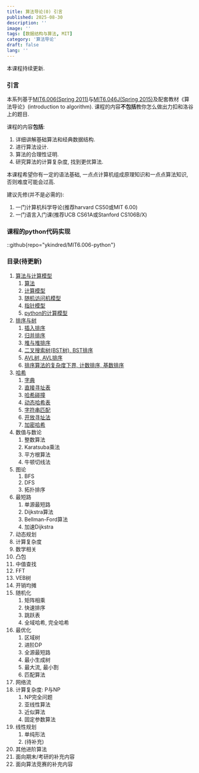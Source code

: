 ```yaml
---
title: 算法导论(0) 引言
published: 2025-08-30
description: ''
image: ''
tags: [数据结构与算法, MIT]
category: '算法导论'
draft: false 
lang: ''
---
```


本课程持续更新.

### 引言
本系列基于[MIT6.006(Spring 2011)](https://ocw.mit.edu/courses/6-006-introduction-to-algorithms-fall-2011/)与[MIT6.046J(Spring 2015)](https://ocw.mit.edu/courses/6-046j-design-and-analysis-of-algorithms-spring-2015/)及配套教材《算法导论》(introduction to algorithm). 课程的内容**不包括**教你怎么做出力扣和洛谷上的题目.

课程的内容**包括**: 
1. 详细讲解基础算法和经典数据结构.
2. 进行算法设计.
3. 算法的合理性证明.
4. 研究算法的计算复杂度, 找到更优算法. 

本课程希望你有一定的语法基础, 一点点计算机组成原理知识和一点点算法知识, 否则难度可能会过高.

建议先修(并不是必需的):
1. 一门计算机科学导论(推荐harvard CS50或MIT 6.00)
2. 一门语言入门课(推荐UCB CS61A或Stanford CS106B/X)

### 课程的python代码实现
::github{repo="ykindred/MIT6.006-python"}

### 目录(待更新)
1. [算法与计算模型](../算法导论1-算法与计算模型/)
   1. [算法](../算法导论1-算法与计算模型/./#算法)
   2. [计算模型](../算法导论1-算法与计算模型/./#计算模型)
   3. [随机访问机模型](../算法导论1-算法与计算模型/./#随机访问机模型)
   4. [指针模型](../算法导论1-算法与计算模型/./#指针模型)
   5. [python的计算模型](../算法导论1-算法与计算模型/./#python的计算模型)
2. [排序与树](../算法导论2-排序与树/)
   1. [插入排序](../算法导论2-排序与树/#插入排序insertion-sort)
   2. [归并排序](../算法导论2-排序与树/#归并排序merge-sort)
   3. [堆与堆排序](../算法导论2-排序与树/#优先级队列priority-queue)
   4. [二叉搜索树(BST树), BST排序](../算法导论2-排序与树/#二叉搜索树bst)
   5. [AVL树, AVL排序](../算法导论2-排序与树/#avl树)
   6. [排序算法的复杂度下界, 计数排序, 基数排序](../算法导论2-排序与树/#比较排序的时间复杂度下界)
3. [哈希](../算法导论3-哈希/)
   1. [字典](../算法导论3-哈希/./#字典dictionary)
   2. [直接寻址表](../算法导论3-哈希/./#直接寻址表direct-access-table)
   3. [哈希碰撞](../算法导论3-哈希/./#哈希碰撞哈希冲突)
   4. [动态哈希表](../算法导论3-哈希/./#动态哈希表)
   5. [字符串匹配](../算法导论3-哈希/./#字符串匹配)
   6. [开放寻址法](../算法导论3-哈希/./#开放寻址法open-addressing)
   7. [加密哈希](../算法导论3-哈希/./#加密哈希cryptographic-hashing)
4. 数值与数论
   1. 整数算法
   2. Karatsuba乘法
   3. 平方根算法
   4. 牛顿切线法
5. 图论
   1. BFS
   2. DFS
   3. 拓扑排序
6. 最短路
   1. 单源最短路
   2. Dijkstra算法
   3. Bellman-Ford算法
   4. 加速Dijkstra
7. 动态规划
8. 计算复杂度
9.  数学相关
   1.  凸包
   2.  中值查找
   3.  FFT
   4.  VEB树
   5.  开销均摊
10. 随机化
    1.  矩阵相乘
    2.  快速排序
    3.  跳跃表
    4.  全域哈希, 完全哈希
11. 最优化
    1.  区域树
    2.  进阶DP
    3.  全源最短路
    4.  最小生成树
    5.  最大流, 最小割
    6.  匹配算法
12. 网络流
13. 计算复杂度: P与NP
    1.  NP完全问题
    2.  亚线性算法
    3.  近似算法
    4.  固定参数算法
14. 线性规划
    1.  单纯形法
    2.  (待补充)
15. 其他进阶算法
16. 面向期末/考研的补充内容
17. 面向算法竞赛的补充内容